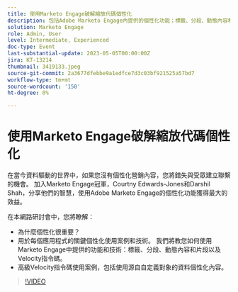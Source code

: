 ```yaml
---
title: 使用Marketo Engage破解縮放代碼個性化
description: 包括Adobe Marketo Engage內提供的個性化功能；標籤、分段、動態內容和片段以及Velocity指令碼。  高級Velocity指令碼使用案例，包括使用源自自定義對象的資料個性化內容。
solution: Marketo Engage
role: Admin, User
level: Intermediate, Experienced
doc-type: Event
last-substantial-update: 2023-05-05T00:00:00Z
jira: KT-13214
thumbnail: 3419133.jpeg
source-git-commit: 2a3677dfebbe9a1edfce7d3c03bf921525a57bd7
workflow-type: tm+mt
source-wordcount: '150'
ht-degree: 0%

---
```



# 使用Marketo Engage破解縮放代碼個性化

在當今資料驅動的世界中，如果您沒有個性化營銷內容，您將錯失與受眾建立聯繫的機會。 加入Marketo Engage冠軍，Courtny Edwards-Jones和Darshil Shah，分享他們的智慧，使用Adobe Marketo Engage的個性化功能獲得最大的效益。

在本網路研討會中，您將瞭解：

* 為什麼個性化很重要？
* 用於每個應用程式的關鍵個性化使用案例和技術。 我們將教您如何使用Marketo Engage中提供的功能和技術：標籤、分段、動態內容和片段以及Velocity指令碼。
* 高級Velocity指令碼使用案例，包括使用源自自定義對象的資料個性化內容。

>[!VIDEO](https://video.tv.adobe.com/v/3419133/?learn=on)
